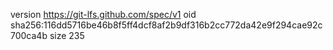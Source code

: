 version https://git-lfs.github.com/spec/v1
oid sha256:116dd5716be46b8f5ff4dcf8af2b9df316b2cc772da42e9f294cae92c700ca4b
size 235
